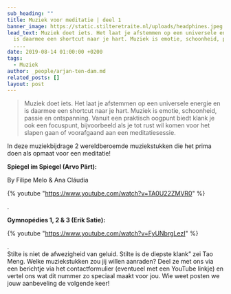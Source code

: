 ```yaml
---
sub_heading: ""
title: Muziek voor meditatie | deel 1
banner_image: https://static.stilteretraite.nl/uploads/headphines.jpeg.jpg
lead_text: Muziek doet iets. Het laat je afstemmen op een universele energie en
  is daarmee een shortcut naar je hart. Muziek is emotie, schoonheid, passie en
  ....
date: 2019-08-14 01:00:00 +0200
tags:
  - Muziek
author: _people/arjan-ten-dam.md
related_posts: []
layout: post
---
```

> Muziek doet iets. Het laat je afstemmen op een universele energie en is daarmee een shortcut naar je hart. Muziek is emotie, schoonheid, passie en ontspanning. Vanuit een praktisch oogpunt biedt klank je ook een focuspunt, bijvoorbeeld als je tot rust wil komen voor het slapen gaan of voorafgaand aan een meditatiesessie.

  In deze muziekbijdrage 2 wereldberoemde muziekstukken die het prima doen als opmaat voor een meditatie!

  **Spiegel im Spiegel (Arvo Pärt):**

  By Filipe Melo & Ana Cláudia

  {% youtube "https://www.youtube.com/watch?v=TA0U22ZMVR0" %}

  .

  **Gymnopédies 1, 2 & 3 (Erik Satie):**

  {% youtube "https://www.youtube.com/watch?v=FyUNbrgLezI" %}

  .  
  Stilte is niet de afwezigheid van geluid. Stilte is de diepste klank” zei Tao Meng. Welke muziekstukken zou jij willen aanraden? Deel ze met ons via een berichtje via het contactformulier (eventueel met een YouTube linkje) en vertel ons wat dit nummer zo speciaal maakt voor jou. Wie weet posten we jouw aanbeveling de volgende keer!